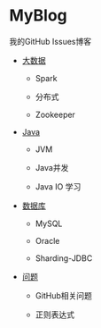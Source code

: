 # MyBlog
我的GitHub Issues博客

- [大数据](https://github.com/HeCCXX/MyBlog/projects/2)

  - Spark
  
  - 分布式
  
  - Zookeeper

- [Java](https://github.com/HeCCXX/MyBlog/projects/1)

  - JVM
  
  - Java并发
  
  - Java IO 学习
  
- [数据库](https://github.com/HeCCXX/MyBlog/projects/4)
  
  - MySQL
  
  - Oracle
  
  - Sharding-JDBC
  
- [问题](https://github.com/HeCCXX/MyBlog/projects/3)

  - GitHub相关问题
  
  - 正则表达式
 


